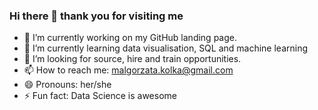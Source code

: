 ### Hi there 👋 thank you for visiting me


* 🔭 I’m currently working on my GitHub landing page.
* 🌱 I’m currently learning data visualisation, SQL and machine learning
* 🤔 I’m looking for source, hire and train opportunities.
* 📫 How to reach me: malgorzata.kolka@gmail.com
* 😄 Pronouns: her/she
* ⚡ Fun fact: Data Science is awesome

